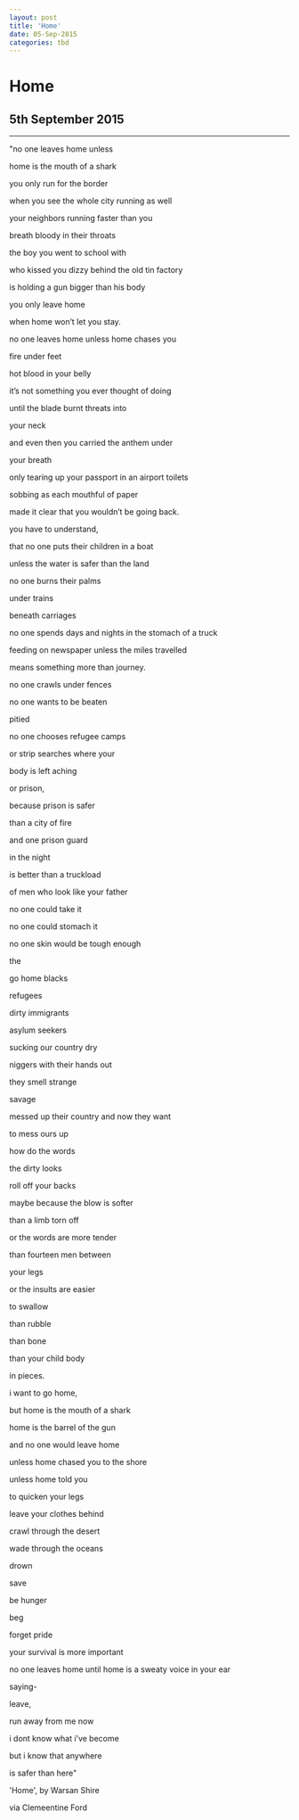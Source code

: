 ```yaml
---
layout: post
title: 'Home'
date: 05-Sep-2015
categories: tbd
---
```


# Home

## 5th September 2015

****

"no one leaves home unless

home is the mouth of a shark

you only run for the border

when you see the whole city running as well

<div>

your neighbors running faster than you

breath bloody in their throats

the boy you went to school with

who kissed you dizzy behind the old tin factory

is holding a gun bigger than his body

you only leave home

when home won’t let you stay.

no one leaves home unless home chases you

fire under feet

hot blood in your belly

it’s not something you ever thought of doing

until the blade burnt threats into

your neck

and even then you carried the anthem under

your breath

only tearing up your passport in an airport toilets

sobbing as each mouthful of paper

made it clear that you wouldn’t be going back.

you have to understand, 

that no one puts their children in a boat

unless the water is safer than the land

no one burns their palms

under trains

beneath carriages

no one spends days and nights in the stomach of a truck

feeding on newspaper unless the miles travelled

means something more than journey.

no one crawls under fences

no one wants to be beaten

pitied

no one chooses refugee camps

or strip searches where your

body is left aching

or prison,

because prison is safer

than a city of fire

and one prison guard

in the night

is better than a truckload

of men who look like your father

no one could take it

no one could stomach it

no one skin would be tough enough

the

go home blacks

refugees

dirty immigrants

asylum seekers

sucking our country dry

niggers with their hands out

they smell strange

savage

messed up their country and now they want

to mess ours up

how do the words

the dirty looks

roll off your backs

maybe because the blow is softer

than a limb torn off

or the words are more tender

than fourteen men between

your legs

or the insults are easier

to swallow

than rubble

than bone

than your child body

in pieces.

i want to go home,

but home is the mouth of a shark

home is the barrel of the gun

and no one would leave home

unless home chased you to the shore

unless home told you

to quicken your legs

leave your clothes behind

crawl through the desert

wade through the oceans

drown

save

be hunger

beg

forget pride

your survival is more important

no one leaves home until home is a sweaty voice in your ear

saying-

leave,

run away from me now

i dont know what i’ve become

but i know that anywhere

is safer than here"

'Home', by Warsan Shire

 

via Clemeentine Ford

</div>
